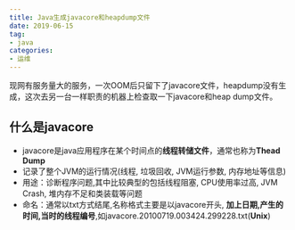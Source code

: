 ```yaml
---
title: Java生成javacore和heapdump文件
date: 2019-06-15
tag: 
- java
categories:
- 运维
---
```

现网有服务量大的服务，一次OOM后只留下了javacore文件，heapdump没有生成，这次去另一台一样职责的机器上检查取一下javacore和heap dump文件。
<!--more-->
## 什么是javacore

-   javacore是java应用程序在某个时间点的**线程转储文件**，通常也称为**Thead Dump**
-   记录了整个JVM的运行情况(线程, 垃圾回收, JVM运行参数, 内存地址等信息)
- 用途：诊断程序问题,其中比较典型的包括线程阻塞, CPU使用率过高, JVM Crash, 堆内存不足和类装载等问题
- 命名：通常以txt方式结尾,名称格式主要是以javacore开头, **加上日期,产生的时间,当时的线程编号**,如javacore.20100719.003424.299228.txt(**Unix**)
<!--stackedit_data:
eyJoaXN0b3J5IjpbMTYzMDM0ODk1XX0=
-->